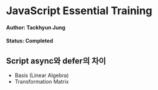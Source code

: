 # JavaScript Essential Training

#### Author: Tackhyun Jung

#### Status: Completed

## Script async와 defer의 차이
* Basis (Linear Algebra)
* Transformation Matrix

